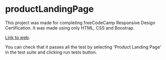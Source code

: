 # productLandingPage
This project was made for completing freeCodeCamp Responsive Design Certification. It was made using only HTML, CSS and Boostrap.

[Link to web](https://matiastk.github.io/productLandingPage/).

You can check that it passes all the test by selecting 'Product Landing Page' in the test suite and clicking run tests button.
